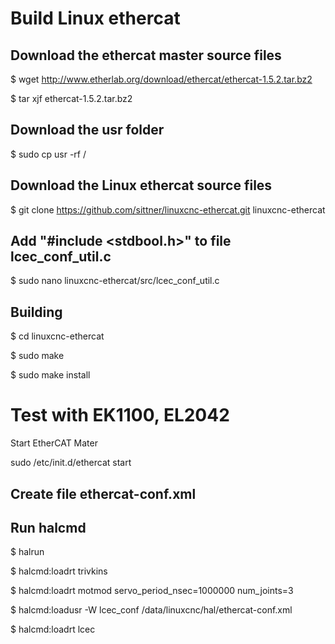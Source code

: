 # Build Linux ethercat

## Download the ethercat master source files

$ wget http://www.etherlab.org/download/ethercat/ethercat-1.5.2.tar.bz2

$ tar xjf ethercat-1.5.2.tar.bz2

## Download the usr folder  

$ sudo cp usr -rf /

## Download the Linux ethercat source files

$ git clone https://github.com/sittner/linuxcnc-ethercat.git linuxcnc-ethercat

## Add "#include <stdbool.h>" to file lcec_conf_util.c

$ sudo nano linuxcnc-ethercat/src/lcec_conf_util.c

## Building

$ cd linuxcnc-ethercat 

$ sudo make

$ sudo make install

# Test with EK1100, EL2042

Start EtherCAT Mater

sudo /etc/init.d/ethercat start

## Create file ethercat-conf.xml

<masters>
  <master idx="0" appTimePeriod="1000000" refClockSyncCycles="1000">
    <slave idx="0" type="EK1100" name="D1"/>
    <slave idx="1" type="EL2042" name="D2"/>
  </master>
</masters>

## Run halcmd

$ halrun

$ halcmd:loadrt trivkins

$ halcmd:loadrt motmod servo_period_nsec=1000000 num_joints=3

$ halcmd:loadusr -W lcec_conf /data/linuxcnc/hal/ethercat-conf.xml

$ halcmd:loadrt lcec



